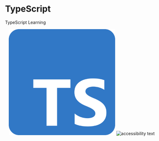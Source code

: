 # TypeScript
TypeScript Learning
<p align="center">
  <img src="TS.png" width="350" title="hover text">
  <img src="your_relative_path_here_number_2_large_name" width="350" alt="accessibility text">
</p>
